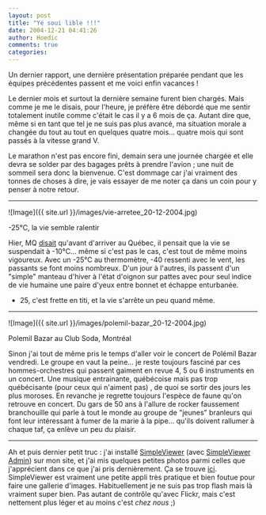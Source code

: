 ```yaml
---
layout: post
title: "Yé soui lible !!!"
date: 2004-12-21 04:41:26
author: Hoedic
comments: true
categories: 
---
```



Un dernier rapport, une dernière présentation préparée pendant que les équipes précédentes passent et me voici enfin vacances !

Le dernier mois et surtout la dernière semaine furent bien chargés. Mais comme je me le disais, pour l'heure, je préfère être débordé que me sentir totalement inutile comme c'était le cas il y a 6 mois de ça. Autant dire que, même si en tant que tel je ne suis pas plus avancé, ma situation morale a changée du tout au tout en quelques quatre mois... quatre mois qui sont passés à la vitesse grand V.

Le marathon n'est pas encore fini, demain sera une journée chargée et elle devra se solder par des bagages prêts à prendre l'avion ; une nuit de sommeil sera donc la bienvenue. C'est dommage car j'ai vraiment des tonnes de choses à dire, je vais essayer de me noter ça dans un coin pour y penser à notre retour.

***

![Image]({{ site.url }}/images/vie-arretee_20-12-2004.jpg)
<div class="photoattrib">-25°C, la vie semble ralentir</div>



Hier, MQ [disait](http://www.yvonet.com/2004/12/19/281-TouchezPasLesOreilles.html) qu'avant d'arriver au Québec, il pensait que la vie se suspendait à -10°C... même si c'est pas le cas, c'est tout de même moins vigoureux. Avec un -25°C au thermomètre, -40 ressenti avec le vent, les passants se font moins nombreux. D'un jour à l'autres, ils passent d'un "simple" manteau d'hiver à l'état d'oignon sur pattes avec pour seul indice de vie humaine une paire d'yeux entre bonnet et échappe enturbanée.

- 25, c'est frette en titi, et la vie s'arrête un peu quand même.

***

![Image]({{ site.url }}/images/polemil-bazar_20-12-2004.jpg)
<div class="photoattrib">Polemil Bazar au Club Soda, Montréal</div>



Sinon j'ai tout de même pris le temps d'aller voir le concert de Polémil Bazar vendredi. Le groupe en vaut la peine... je reste toujours fasciné par ces hommes-orchestres qui passent gaiment en revue 4, 5 ou 6 instruments en un concert. Une musique entrainante, québécoise mais pas trop québécisante (pour ceux qui n'aiment pas) , de quoi se sortir des jours les plus moroses. En revanche je regrette toujours l'espèce de faune qu'on retrouve en concert. Du gars de 50 ans à l'allure de rocker faussement branchouille qui parle à tout le monde au groupe de "jeunes" branleurs qui font leur intéressant à fumer de la marie à la pipe... qu'ils doivent rallumer à chaque taf, ça enlève un peu du plaisir.

***

Ah et puis dernier petit truc : j'ai installé [SimpleViewer](http://www.airtightinteractive.com/simpleviewer/) (avec [SimpleViewer Admin](http://www.redsplash.de/projects/simplevieweradmin/)) sur mon site, et j'ai mis quelques petites photos parmi celles que j'apprécient dans ce que j'ai pris dernièrement. Ça se trouve [ici](http://www.mon-ile.net/images/). SimpleViewer est vraiment une petite appli très pratique et bien foutue pour faire une gallerie d'images. Habituellement je ne suis pas trop flash mais là vraiment super bien. Pas autant de contrôle qu'avec Flickr, mais c'est nettement plus léger et au moins c'est *chez nous* ;)